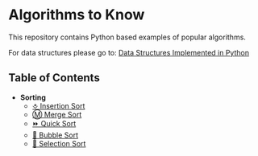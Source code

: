 # Algorithms to Know

This repository contains Python based examples of popular algorithms.

For data structures please go to: [Data Structures Implemented in Python](https://github.com/raghavsaboo/data-structures)

## Table of Contents

- **Sorting**
  - [⎀ Insertion Sort](sorting/insertion-sort/)
  - [Ⓜ️ Merge Sort](sorting/merge-sort/) 
  - [⏩ Quick Sort](sorting/quick-sort/)
  - [🧼 Bubble Sort](sorting/bubble-sort/)
  - [🔘 Selection Sort](sorting/selection-sort/)

